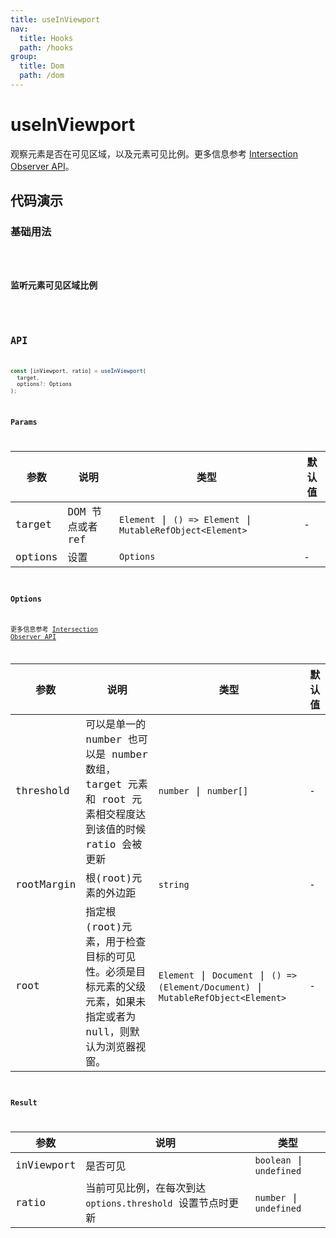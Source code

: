 ```yaml
---
title: useInViewport
nav:
  title: Hooks
  path: /hooks
group:
  title: Dom
  path: /dom
---
```


# useInViewport

观察元素是否在可见区域，以及元素可见比例。更多信息参考 [Intersection Observer API](https://developer.mozilla.org/zh-CN/docs/Web/API/Intersection_Observer_API)。

## 代码演示

### 基础用法

<code src="./demo/demo1.tsx" />

### 监听元素可见区域比例

<code src="./demo/demo2.tsx" />

## API

```typescript
const [inViewport, ratio] = useInViewport(
  target, 
  options?: Options
);
```

### Params

| 参数    | 说明             | 类型                                                        | 默认值 |
|---------|------------------|-------------------------------------------------------------|--------|
| target  | DOM 节点或者 ref | `Element` \| `() => Element` \| `MutableRefObject<Element>` | -      |
| options | 设置             | `Options`                                                   | -      |

### Options

更多信息参考 [Intersection Observer API](https://developer.mozilla.org/zh-CN/docs/Web/API/Intersection_Observer_API)

| 参数       | 说明                                                                                                         | 类型                                                                                 | 默认值 |
|------------|--------------------------------------------------------------------------------------------------------------|--------------------------------------------------------------------------------------|--------|
| threshold  | 可以是单一的 number 也可以是 number 数组，target 元素和 root 元素相交程度达到该值的时候 ratio 会被更新       | `number` \| `number[]`                                                               | -      |
| rootMargin | 根(root)元素的外边距                                                                                         | `string`                                                                             | -      |
| root       | 指定根(root)元素，用于检查目标的可见性。必须是目标元素的父级元素，如果未指定或者为null，则默认为浏览器视窗。 | `Element` \| `Document` \| `() => (Element/Document)` \| `MutableRefObject<Element>` | -      |

### Result

| 参数       | 说明                                                        | 类型                     |
|------------|-------------------------------------------------------------|--------------------------|
| inViewport | 是否可见                                                    | `boolean` \| `undefined` |
| ratio      | 当前可见比例，在每次到达 `options.threshold` 设置节点时更新 | `number` \| `undefined`  |
